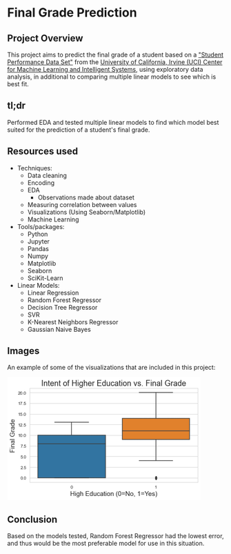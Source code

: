 # Final Grade Prediction

## Project Overview
This project aims to predict the final grade of a student based on a ["Student Performance Data Set"](https://archive.ics.uci.edu/ml/datasets/Student+Performance) from the [University of California, Irvine (UCI) Center for Machine Learning and Intelligent Systems](https://cml.ics.uci.edu/), using exploratory data analysis, in additional to comparing multiple linear models to see which is best fit.
## tl;dr 
Performed EDA and tested multiple linear models to find which model best suited for the prediction of a student's final grade.
## Resources used
* Techniques:
   * Data cleaning
   * Encoding
   * EDA
      * Observations made about dataset
   * Measuring correlation between values
   * Visualizations (Using Seaborn/Matplotlib)
   * Machine Learning
* Tools/packages:
   * Python
   * Jupyter
   * Pandas
   * Numpy
   * Matplotlib
   * Seaborn
   * SciKit-Learn
* Linear Models:
   * Linear Regression
   * Random Forest Regressor
   * Decision Tree Regressor
   * SVR
   * K-Nearest Neighbors Regressor
   * Gaussian Naive Bayes
## Images
An example of some of the visualizations that are included in this project:

![](https://github.com/k-x-h/FinalGradePrediction/blob/main/images.gif)
## Conclusion
Based on the models tested, Random Forest Regressor had the lowest error, and thus would be the most preferable model for use in this situation.
